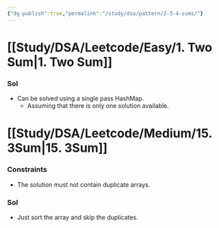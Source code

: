 ```yaml
---
{"dg-publish":true,"permalink":"/study/dsa/pattern/2-3-4-sums/"}
---
```


# [[Study/DSA/Leetcode/Easy/1. Two Sum\|1. Two Sum]]
### Sol
- Can be solved using a single pass HashMap.
	- Assuming that there is only one solution available.

# [[Study/DSA/Leetcode/Medium/15. 3Sum\|15. 3Sum]]
### Constraints
- The solution must not contain duplicate arrays. 
### Sol
- Just sort the array and skip the duplicates. 
